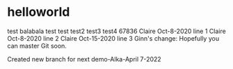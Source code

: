# helloworld
test
balabala test
test
test2
test3
test4
67836
Claire Oct-8-2020 line 1
Claire Oct-8-2020 line 2
Claire Oct-15-2020 line 3
Ginn's change: Hopefully you can master Git soon.

Created new branch for next demo-Alka-April 7-2022